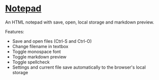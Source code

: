 [Notepad](http://dvbris.com/public/notepad)
=======

An HTML notepad with save, open, local storage and markdown preview.

Features:

- Save and open files (Ctrl-S and Ctrl-O)
- Change filename in textbox
- Toggle monospace font
- Toggle markdown preview
- Toggle spellcheck
- Settings and current file save automatically to the browser's local storage

